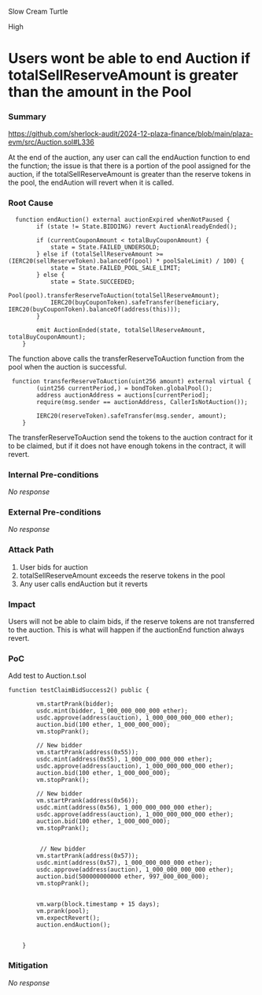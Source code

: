 Slow Cream Turtle

High

# Users wont be able to end Auction if totalSellReserveAmount is greater than the amount in the Pool

### Summary

https://github.com/sherlock-audit/2024-12-plaza-finance/blob/main/plaza-evm/src/Auction.sol#L336

At the end of the auction, any user can call the endAuction function to end the function; the issue is that there is a portion of the pool assigned for the auction, if the totalSellReserveAmount  is greater than the reserve tokens in the pool, the endAution will revert when it is called.

### Root Cause

```solidity
  function endAuction() external auctionExpired whenNotPaused {
        if (state != State.BIDDING) revert AuctionAlreadyEnded();

        if (currentCouponAmount < totalBuyCouponAmount) {
            state = State.FAILED_UNDERSOLD;
        } else if (totalSellReserveAmount >= (IERC20(sellReserveToken).balanceOf(pool) * poolSaleLimit) / 100) {
            state = State.FAILED_POOL_SALE_LIMIT;
        } else {
            state = State.SUCCEEDED;
            Pool(pool).transferReserveToAuction(totalSellReserveAmount);
            IERC20(buyCouponToken).safeTransfer(beneficiary, IERC20(buyCouponToken).balanceOf(address(this)));
        }

        emit AuctionEnded(state, totalSellReserveAmount, totalBuyCouponAmount);
    }

```

The function above calls the transferReserveToAuction function from the pool when the auction is successful.

```solidity
 function transferReserveToAuction(uint256 amount) external virtual {
        (uint256 currentPeriod,) = bondToken.globalPool();
        address auctionAddress = auctions[currentPeriod];
        require(msg.sender == auctionAddress, CallerIsNotAuction());

        IERC20(reserveToken).safeTransfer(msg.sender, amount);
    }
```
The transferReserveToAuction send the tokens to the auction contract for it to be claimed, but if it does not have enough tokens in the contract, it will revert.

### Internal Pre-conditions

_No response_

### External Pre-conditions

_No response_

### Attack Path

1. User bids for auction
2. totalSellReserveAmount exceeds the reserve tokens in the pool
3. Any user calls endAuction but it reverts

### Impact

Users will not be able to claim bids, if the reserve tokens are not transferred to the auction. This is what will happen if the auctionEnd function always revert.

### PoC

Add test to Auction.t.sol

```solidity
function testClaimBidSuccess2() public {

        vm.startPrank(bidder);
        usdc.mint(bidder, 1_000_000_000_000 ether);
        usdc.approve(address(auction), 1_000_000_000_000 ether);
        auction.bid(100 ether, 1_000_000_000);
        vm.stopPrank();

        // New bidder
        vm.startPrank(address(0x55));
        usdc.mint(address(0x55), 1_000_000_000_000 ether);
        usdc.approve(address(auction), 1_000_000_000_000 ether);
        auction.bid(100 ether, 1_000_000_000);
        vm.stopPrank(); 

        // New bidder
        vm.startPrank(address(0x56));
        usdc.mint(address(0x56), 1_000_000_000_000 ether);
        usdc.approve(address(auction), 1_000_000_000_000 ether);
        auction.bid(100 ether, 1_000_000_000);
        vm.stopPrank(); 


         // New bidder
        vm.startPrank(address(0x57));
        usdc.mint(address(0x57), 1_000_000_000_000 ether);
        usdc.approve(address(auction), 1_000_000_000_000 ether);
        auction.bid(500000000000 ether, 997_000_000_000);
        vm.stopPrank(); 


        vm.warp(block.timestamp + 15 days);
        vm.prank(pool);
        vm.expectRevert();
        auction.endAuction(); 


    }

```

### Mitigation

_No response_